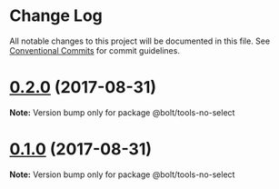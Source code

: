 # Change Log

All notable changes to this project will be documented in this file.
See [Conventional Commits](https://conventionalcommits.org) for commit guidelines.

<a name="0.2.0"></a>
# [0.2.0](https://github.com/bolt-design-system/bolt/tree/master/packages/tools-typography/compare/@bolt/tools-no-select@0.1.0...@bolt/tools-no-select@0.2.0) (2017-08-31)




**Note:** Version bump only for package @bolt/tools-no-select

<a name="0.1.0"></a>
# [0.1.0](https://github.com/bolt-design-system/bolt/tree/master/packages/tools-typography/compare/@bolt/tools-no-select@0.1.0...@bolt/tools-no-select@0.1.0) (2017-08-31)




**Note:** Version bump only for package @bolt/tools-no-select
